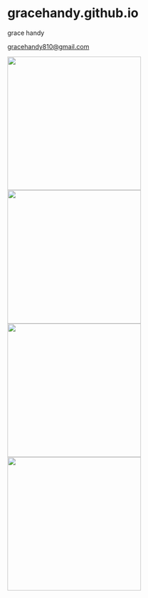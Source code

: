 # gracehandy.github.io

<html>

<body>
<p>
grace handy
  </p>
  <p>
<a href="gracehandy810@gmail.com">gracehandy810@gmail.com</a>
    </p>

<img src="https://github.com/gracehandy/gracehandy.github.io/assets/15251713/b46c2992-a7bd-49f0-8664-22cff0158ad9" width="300" height="300">

<img src="https://github.com/gracehandy/gracehandy.github.io/assets/15251713/711f4dff-60cb-4323-95b2-953011b8c9e6" width="300" height="300">

<img src="https://github.com/gracehandy/gracehandy.github.io/assets/15251713/0792052a-9b27-4a89-a488-9c9c80215459" width="300" height="300">


  <img src="https://github.com/gracehandy/gracehandy.github.io/assets/15251713/685ed2cd-2b3d-48f8-bf45-e0663791e132" width="300" height="300">

  

</body>

</html>
